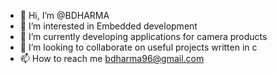 - 👋 Hi, I’m @BDHARMA
- 👀 I’m interested in Embedded development
- 🌱 I’m currently developing applications for camera products
- 💞️ I’m looking to collaborate on useful projects written in c
- 📫 How to reach me bdharma96@gmail.com

<!---
BDHARMA/BDHARMA is a ✨ special ✨ repository because its `README.md` (this file) appears on your GitHub profile.
You can click the Preview link to take a look at your changes.
--->

